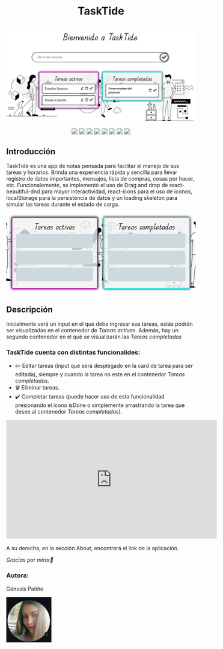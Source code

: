<h1 align="center">TaskTide</h1>
<img src="src/images/tasktideImag.png" alt="imagen de tasktide"></img>
<p align="center">
   <img src="https://img.shields.io/badge/vite-%23646CFF.svg?style=for-the-badge&logo=vite&logoColor=white">
   <img src="https://img.shields.io/badge/node.js-6DA55F?style=for-the-badge&logo=node.js&logoColor=white">
   <img src="https://img.shields.io/badge/react-%2320232a.svg?style=for-the-badge&logo=react&logoColor=%2361DAFB">
   <img src="https://img.shields.io/badge/nestjs-%23E0234E.svg?style=for-the-badge&logo=nestjs&logoColor=white">
   <img src="https://img.shields.io/badge/typescript-%23007ACC.svg?style=for-the-badge&logo=typescript&logoColor=white">
   <img src="https://img.shields.io/badge/Linux-FCC624?style=for-the-badge&logo=linux&logoColor=black">
   <img src="https://img.shields.io/badge/netlify-%23000000.svg?style=for-the-badge&logo=netlify&logoColor=#00C7B7">
   <img src="https://img.shields.io/badge/Visual%20Studio%20Code-0078d7.svg?style=for-the-badge&logo=visual-studio-code&logoColor=white">
</p>
<h2>Introducción</h2>

<p>TaskTide es una app de notas pensada para facilitar el manejo de sus tareas y horarios.
Brinda una experiencia rápida y sencilla para llevar registro de datos importantes, mensajes, lista de compras, cosas por hacer, etc.
Funcionalemente, se implementó el uso de Drag and drop de react-beautiful-dnd para mayor interactividad, react-icons para el uso de iconos, localStorage para la persistencia de datos y un loading skeleton para simular las tareas durante el estado de carga.<p>

<img src="src/images/loading.png" alt="estado de carga de la aplicación"></img>

<h2>Descripción</h2>

<p>Inicialmente verá un input en el que debe ingresar sus tareas, estás podrán ser visualizadas en el contenedor de <em>Tareas activas</em>. Además, hay un segundo contenedor en el qué se visualizarán las <em>Tareas completadas</em></p>

<h3>TaskTide cuenta con distintas funcionalides:</h3>

<ul>
  <li> ✏️ Editar tareas (input que será desplegado en la card de tarea para ser editada), siempre y cuando la tarea no este en el contenedor <em>Tareas completadas</em>.</li>
  <li> 🗑️ Eliminar tareas.</li>
  <li> ✔️ Completar tareas (puede hacer uso de esta funcionalidad presionando el icono isDone o simplemente arrastrando la tarea que desee al contenedor <em>Tareas completadas</em>).</li>
</ul>

<iframe width="560" height="315" src="https://www.youtube.com/embed/jqVjwdTYaS8?si=AXcCQa4oTCp__soc" title="YouTube video player" frameborder="0" allow="accelerometer; autoplay; clipboard-write; encrypted-media; gyroscope; picture-in-picture; web-share" allowfullscreen></iframe>

<p>A su derecha, en la sección About, encontrará el link de la aplicación.</p>

<p><em>Gracias por mirar🌸</em></p>

<h3>Autora:</h3><p>Génesis Patiño</p>
<img src="src/images/avatar.png" alt="avatar github genepatino" width="120" height="120"></img>
